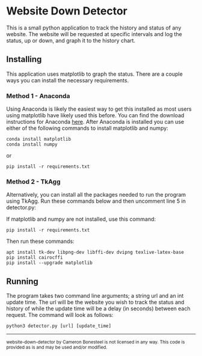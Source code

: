 # Website Down Detector
This is a small python application to track the history and status of any website. The website will be requested at specific intervals and log the status, up or down, and graph it to the history chart.

## Installing
This application uses matplotlib to graph the status. There are a couple ways you can install the necessary requirements.

### Method 1 - Anaconda
Using Anaconda is likely the easiest way to get this installed as most users using matplotlib have likely used this before. You can find the download instructions for Anaconda [here](https://www.anaconda.com/products/individual). After Anaconda is installed you can use either of the following commands to install matplotlib and numpy:

``` console
conda install matplotlib
conda install numpy
```

or
``` console
pip install -r requirements.txt
```

### Method 2 - TkAgg
Alternatively, you can install all the packages needed to run the program using TkAgg. Run these commands below and then uncomment line 5 in detector.py:

If matplotlib and numpy are not installed, use this command:
``` console
pip install -r requirements.txt
```

Then run these commands:
``` console
apt install tk-dev libpng-dev libffi-dev dvipng texlive-latex-base
pip install cairocffi
pip install --upgrade matplotlib
```

## Running
The program takes two command line arguments; a string url and an int update time. The url will be the website you wish to track the status and history of while the update time will be a delay (in seconds) between each request. The command will look as follows:

``` console
python3 detector.py [url] [update_time]
```

<hr/>

<small>
website-down-detector by Cameron Bonesteel is not licensed in any way. This code is provided as is and may be used and/or modified.
</small>